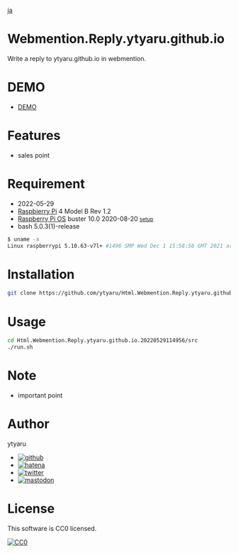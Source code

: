 [ja](./README.ja.md)

# Webmention.Reply.ytyaru.github.io

Write a reply to ytyaru.github.io in webmention.

# DEMO

* [DEMO](https://ytyaru.github.io/Html.Webmention.Reply.ytyaru.github.io.20220529114956/)

# Features

* sales point

# Requirement

* <time datetime="2022-05-29T11:49:24+0900">2022-05-29</time>
* [Raspbierry Pi](https://ja.wikipedia.org/wiki/Raspberry_Pi) 4 Model B Rev 1.2
* [Raspberry Pi OS](https://ja.wikipedia.org/wiki/Raspbian) buster 10.0 2020-08-20 <small>[setup](http://ytyaru.hatenablog.com/entry/2020/10/06/111111)</small>
* bash 5.0.3(1)-release

```sh
$ uname -a
Linux raspberrypi 5.10.63-v7l+ #1496 SMP Wed Dec 1 15:58:56 GMT 2021 armv7l GNU/Linux
```

# Installation

```sh
git clone https://github.com/ytyaru/Html.Webmention.Reply.ytyaru.github.io.20220529114956
```

# Usage

```sh
cd Html.Webmention.Reply.ytyaru.github.io.20220529114956/src
./run.sh
```

# Note

* important point

# Author

ytyaru

* [![github](http://www.google.com/s2/favicons?domain=github.com)](https://github.com/ytyaru "github")
* [![hatena](http://www.google.com/s2/favicons?domain=www.hatena.ne.jp)](http://ytyaru.hatenablog.com/ytyaru "hatena")
* [![twitter](http://www.google.com/s2/favicons?domain=twitter.com)](https://twitter.com/ytyaru1 "twitter")
* [![mastodon](http://www.google.com/s2/favicons?domain=mstdn.jp)](https://mstdn.jp/web/accounts/233143 "mastdon")

# License

This software is CC0 licensed.

[![CC0](http://i.creativecommons.org/p/zero/1.0/88x31.png "CC0")](http://creativecommons.org/publicdomain/zero/1.0/deed.en)

